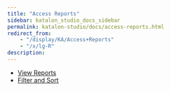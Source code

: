 ```yaml
---
title: "Access Reports" 
sidebar: katalon_studio_docs_sidebar
permalink: katalon-studio/docs/access-reports.html 
redirect_from:
    - "/display/KA/Access+Reports"
    - "/x/lg-R"
description: 
---
```

*   [View Reports](/display/KA/View+Reports)
*   [Filter and Sort](/display/KA/Filter+and+Sort)